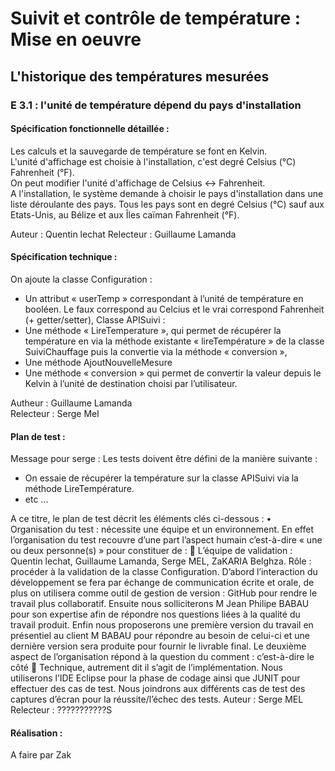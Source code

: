 # Suivit et contrôle de température : Mise en oeuvre
## L'historique des températures mesurées

### E 3.1 : l'unité de température dépend du pays d'installation

#### Spécification fonctionnelle détaillée :

Les calculs et la sauvegarde de température se font en Kelvin.  
L'unité d'affichage est choisie à l'installation, c'est degré Celsius (°C) Fahrenheit (°F).  
On peut modifier l'unité d'affichage de Celsius <-> Fahrenheit.  
A l'installation, le système demande à choisir le pays d'installation dans une liste déroulante des pays. Tous les pays sont en degré Celsius (°C) sauf aux Etats-Unis, au Bélize et aux Îles caïman  Fahrenheit (°F).  

Auteur : Quentin lechat
Relecteur : Guillaume Lamanda

#### Spécification technique :

On ajoute la classe Configuration :
- Un attribut « userTemp » correspondant à l’unité de température en booléen. Le faux correspond au Celcius et le vrai correspond Fahrenheit (+ getter/setter),
Classe APISuivi : 
- Une méthode « LireTemperature », qui permet de récupérer la température en via la méthode existante « lireTempérature » de la classe SuiviChauffage puis la convertie via la méthode « conversion »,
- Une méthode AjoutNouvelleMesure
- Une méthode « conversion » qui permet de convertir la valeur depuis le Kelvin à l’unité de destination choisi par l’utilisateur.  

Autheur : Guillaume Lamanda  
Relecteur : Serge Mel

#### Plan de test : 

Message pour serge : Les tests doivent être défini de la manière suivante : 

- On essaie de récupérer la température sur la classe APISuivi via la méthode LireTempérature. 
- etc ... 



A ce titre, le plan de test décrit les éléments clés ci-dessous : 
•	Organisation du test : nécessite une équipe et un environnement. En effet l’organisation du test recouvre d’une part l’aspect humain c’est-à-dire « une ou deux personne(s) » pour constituer de : 
	L’équipe de validation :  Quentin lechat, Guillaume Lamanda, Serge MEL, ZaKARIA Belghza. 
 Rôle : procéder à la validation de la classe Configuration. D’abord l’interaction du développement se fera par échange de communication écrite et orale, de plus on utilisera comme outil de gestion de version : GitHub pour rendre le travail plus collaboratif. Ensuite nous solliciterons M Jean Philipe BABAU pour son expertise afin de répondre nos questions liées à la qualité du travail produit.  Enfin nous proposerons une première version du travail en présentiel au client M BABAU pour répondre au besoin de celui-ci et une dernière version sera produite pour fournir le livrable final. 
Le deuxième aspect de l’organisation répond à la question du comment : c’est-à-dire le côté 
	Technique, autrement dit il s’agit de l’implémentation.
Nous utiliserons l’IDE Eclipse pour la phase de codage ainsi que JUNIT pour effectuer des cas de test.
Nous joindrons aux différents cas de test des captures d’écran pour la réussite/l’échec des tests.
Auteur : Serge MEL
Relecteur : ???????????S

#### Réalisation : 
A faire par Zak

